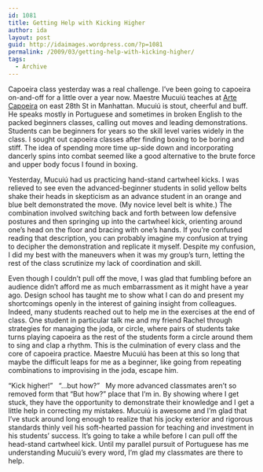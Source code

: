 ```yaml
---
id: 1081
title: Getting Help with Kicking Higher
author: ida
layout: post
guid: http://idaimages.wordpress.com/?p=1081
permalink: /2009/03/getting-help-with-kicking-higher/
tags:
  - Archive
---
```

Capoeira class yesterday was a real challenge. I’ve been going to capoeira on-and-off for a little over a year now. Maestre Mucuiú teaches at [Arte Capoeira][1] on east 28th St in Manhattan. Mucuiú is stout, cheerful and buff. He speaks mostly in Portuguese and sometimes in broken English to the packed beginners classes, calling out moves and leading demonstrations. Students can be beginners for years so the skill level varies widely in the class. I sought out capoeira classes after finding boxing to be boring and stiff. The idea of spending more time up-side down and incorporating dancerly spins into combat seemed like a good alternative to the brute force and upper body focus I found in boxing.

Yesterday, Mucuiú had us practicing hand-stand cartwheel kicks. I was relieved to see even the advanced-beginner students in solid yellow belts shake their heads in skepticism as an advance student in an orange and blue belt demonstrated the move. (My novice level belt is white.) The combination involved switching back and forth between low defensive postures and then springing up into the cartwheel kick, orienting around one’s head on the floor and bracing with one’s hands. If you’re confused reading that description, you can probably imagine my confusion at trying to decipher the demonstration and replicate it myself. Despite my confusion, I did my best with the maneuvers when it was my group’s turn, letting the rest of the class scrutinize my lack of coordination and skill.

Even though I couldn’t pull off the move, I was glad that fumbling before an audience didn’t afford me as much embarrassment as it might have a year ago. Design school has taught me to show what I can do and present my shortcomings openly in the interest of gaining insight from colleagues. Indeed, many students reached out to help me in the exercises at the end of class. One student in particular talk me and my friend Rachel through strategies for managing the joda, or circle, where pairs of students take turns playing capoeira as the rest of the students form a circle around them to sing and clap a rhythm. This is the culmination of every class and the core of capoeira practice. Maestre Mucuiú has been at this so long that maybe the difficult leaps for me as a beginner, like going from repeating combinations to improvising in the joda, escape him.

“Kick higher!”   “…but how?”   My more advanced classmates aren’t so removed form that “But how?” place that I’m in. By showing where I get stuck, they have the opportunity to demonstrate their knowledge and I get a little help in correcting my mistakes. Mucuiú is awesome and I’m glad that I’ve stuck around long enough to realize that his jocky exterior and rigorous standards thinly veil his soft-hearted passion for teaching and investment in his students’ success. It’s going to take a while before I can pull off the head-stand cartwheel kick. Until my parallel pursuit of Portuguese has me understanding Mucuiú’s every word, I’m glad my classmates are there to help.

 [1]: http://www.artecapoeira.com/